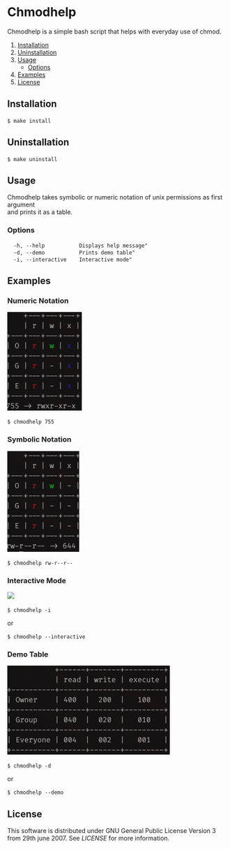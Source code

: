 # Chmodhelp
Chmodhelp is a simple bash script that helps with everyday use of chmod.

1. [Installation](#installation)
2. [Uninstallation](#uninstallation)
3. [Usage](#usage)
    * [Options](#options)
4. [Examples](#examples)
5. [License](#license)

## Installation

```
$ make install
``` 

## Uninstallation

```
$ make uninstall
```

## Usage
Chmodhelp takes symbolic or numeric notation of unix permissions as first argument  
and prints it as a table.

### Options
``` 
  -h, --help           Displays help message"
  -d, --demo           Prints demo table"
  -i, --interactive    Interactive mode"
```

## Examples
### Numeric Notation
![](/images/example1.png)
```
$ chmodhelp 755
```
  
### Symbolic Notation
![](/images/example2.png)
```
$ chmodhelp rw-r--r--
```
  
### Interactive Mode
![](/images/example4.gif)
```
$ chmodhelp -i
```
or
```
$ chmodhelp --interactive
```
  
### Demo Table
![](/images/example3.png)
```
$ chmodhelp -d
```
or
```
$ chmodhelp --demo
```
  

## License
This software is distributed under GNU General Public License Version 3 from 29th june 2007.
See *LICENSE* for more information.
